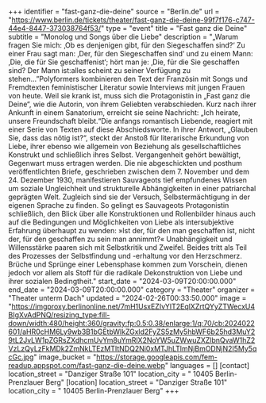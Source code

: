 +++
identifier = "fast-ganz-die-deine"
source = "Berlin.de"
url = "https://www.berlin.de/tickets/theater/fast-ganz-die-deine-99f7f176-c747-44e4-8447-373038764f53/"
type = "event"
title = "Fast ganz die Deine"
subtitle = "Monolog und Songs über die Liebe"
description = "„Warum fragen Sie mich: ‚Ob es denjenigen gibt, für den Siegeschaffen sind?‘ Zu einer Frau sagt man: ‚Der, für den Siegeschaffen sind‘ und zu einem Mann: ‚Die, die für Sie geschaffenist‘; hört man je: ‚Die, für die Sie geschaffen sind? Der Mann ist:alles scheint zu seiner Verfügung zu stehen…”Polyformers kombinieren den Text der Französin mit Songs und Fremdtexten feministischer Literatur sowie Interviews mit jungen Frauen von heute. Weil sie krank ist, muss sich die Protagonistin in „Fast ganz die Deine“, wie die Autorin, von ihrem Geliebten verabschieden. Kurz nach ihrer Ankunft in einem Sanatorium, erreicht sie seine Nachricht: „Ich heirate, unsere Freundschaft bleibt.“Die anfangs romantisch Liebende, reagiert mit einer Serie von Texten auf diese Abschiedsworte. In ihrer Antwort, „Glauben Sie, dass das nötig ist?“, steckt der Anstoß für literarische Erkundung von Liebe, ihrer ebenso wie allgemein von Beziehung als gesellschaftliches Konstrukt und schließlich ihres Selbst. Vergangenheit gehört bewältigt, Gegenwart muss ertragen werden. Die nie abgeschickten und posthum veröffentlichten Briefe, geschrieben zwischen dem 7. November und dem 24. Dezember 1930, manifestieren Sauvageots tief empfundenes Wissen um soziale Ungleichheit und strukturelle Abhängigkeiten in einer patriarchal geprägten Welt. Zugleich sind sie der Versuch, Selbstermächtigung in der eigenen Sprache zu finden. So gelingt es Sauvageots Protagonistin schließlich, den Blick über alle Konstruktionen und Rollenbilder hinaus auch auf die Bedingungen und Möglichkeiten von Liebe als intersubjektive Erfahrung überhaupt zu wenden: »Ist der, für den man geschaffen ist, nicht der, für den geschaffen zu sein man annimmt?« Unabhängigkeit und Willensstärke paaren sich mit Selbstkritik und Zweifel. Beides tritt als Teil des Prozesses der Selbstfindung und -erhaltung vor den Herzschmerz. Brüche und Sprünge einer Lebensphase kommen zum Vorschein, dienen jedoch vor allem als Stoff für die radikale Dekonstruktion von Liebe und ihrer sozialen Bedingtheit."
start_date = "2024-03-09T20:00:00.000"
end_date = "2024-03-09T20:00:00.000"
category = "Theater"
organizer = "Theater unterm Dach"
updated = "2024-02-26T00:33:50.000"
image = "https://imgproxy.berlinonline.net/7mH1UsxEZIvYIT2EqlXZrtQYyZTWecxU4BIgXvAdPNQ/resizing_type:fill-down/width:480/height:360/gravity:fp:0.5:0.38/enlarge:1/q:70/cb:2024022601/aHR0cHM6Ly9wb3B1bGEtbWlkZGxld2FyZS5zMy5hbWF6b25hd3MuY29tL2JvLW1pZGRsZXdhcmUvYm8uYmRlX2NoYW5uZWwuZXZlbnQvaW1hZ2VzLzQyLzFkMDk2ZmNkLTEzMTItNDQ2Ni0xMTJhLTlmNjBmODNjN2I5My5qcGc.jpg"
image_bucket = "https://storage.googleapis.com/fem-readup.appspot.com/fast-ganz-die-deine.webp"
languages = []
[contact]
location_street = "Danziger Straße 101"
location_city = " 10405 Berlin-Prenzlauer Berg"
[location]
location_street = "Danziger Straße 101"
location_city = " 10405 Berlin-Prenzlauer Berg"
+++